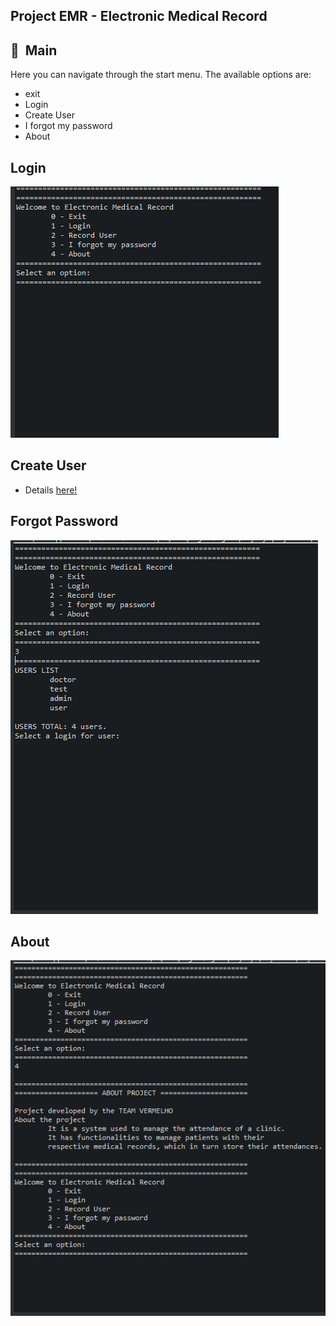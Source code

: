 ## Project EMR - Electronic Medical Record

## 🏥&nbsp; Main

Here you can navigate through the start menu. The available options are:

- exit
- Login
- Create User
- I forgot my password
- About


## Login
![Main](../image/gifs/main/login.gif)

## Create User
- Details [here!](../readmes/user.md)

## Forgot Password
![Record User](../image/gifs/main/forgot_password.gif)

## About
![About System](../image/gifs/main/about_system.gif)